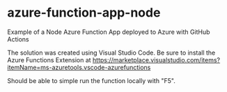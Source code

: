 # azure-function-app-node
Example of a Node Azure Function App deployed to Azure with GitHub Actions

The solution was created using Visual Studio Code. Be sure to install the Azure Functions Extension at
https://marketplace.visualstudio.com/items?itemName=ms-azuretools.vscode-azurefunctions

Should be able to simple run the function locally with "F5".
